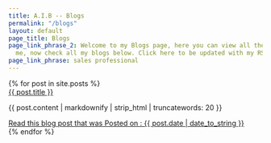 ```yaml
---
title: A.I.B -- Blogs
permalink: "/blogs"
layout: default
page_title: Blogs
page_link_phrase_2: Welcome to my Blogs page, here you can view all the things about
  me, now check all my blogs below. Click here to be updated with my RSS feeds.
page_link_phrase: sales professional
---
```


<div class="p-4 mt-2">
	{% for post in site.posts %}
	<div>
		<a href="{{ post.url }}" class="text-xl text-grey-dark font-bold no-underline hover:text-black">
			{{ post.title }}    
		</a>
	</div>
	<p class="text-grey-darkest text-base leading-normal mt-1">
			 {{ post.content | markdownify | strip_html | truncatewords: 20 }}
	</p>
	<div class="mb-8 text-grey-darkest text-base leading-normal mt-2">
		<a href="" class="text-grey-darker hover:text-black text-sm no-underline hover:underline">Read this blog post that was Posted on : {{ post.date | date_to_string }} </a>
	</div>
	{% endfor %}
</div>




<!-- 
<section>
	{% for post in site.posts %}
	<div class="project-container">
		<a href="{{ site.github.url }}/projects/{{ project.url }}">
			<div class="project-unit" data-folder="{{ site.github.url }}/projects/{{ project.url }}" style="background-image: url({{ site.github.url }}/assets/img/projects/{{ project.url }}/thumbnail.jpg)">
				<div class="project-overlay">
					<strong>{{ post.title }} <i class="fa fa-arrow-right" aria-hidden="true"></i></strong>
				</div>
			</div>
		</a>
	</div>
	{% endfor %}
</section>
 -->
